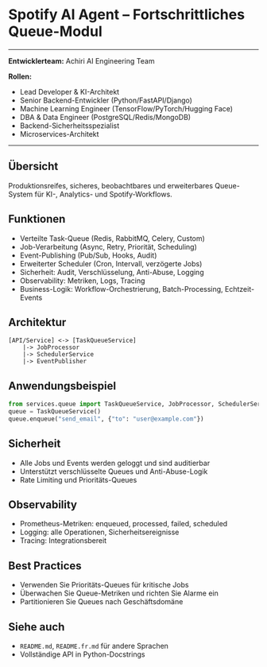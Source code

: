 # Spotify AI Agent – Fortschrittliches Queue-Modul

---
**Entwicklerteam:** Achiri AI Engineering Team

**Rollen:**
- Lead Developer & KI-Architekt
- Senior Backend-Entwickler (Python/FastAPI/Django)
- Machine Learning Engineer (TensorFlow/PyTorch/Hugging Face)
- DBA & Data Engineer (PostgreSQL/Redis/MongoDB)
- Backend-Sicherheitsspezialist
- Microservices-Architekt
---

## Übersicht
Produktionsreifes, sicheres, beobachtbares und erweiterbares Queue-System für KI-, Analytics- und Spotify-Workflows.

## Funktionen
- Verteilte Task-Queue (Redis, RabbitMQ, Celery, Custom)
- Job-Verarbeitung (Async, Retry, Priorität, Scheduling)
- Event-Publishing (Pub/Sub, Hooks, Audit)
- Erweiterter Scheduler (Cron, Intervall, verzögerte Jobs)
- Sicherheit: Audit, Verschlüsselung, Anti-Abuse, Logging
- Observability: Metriken, Logs, Tracing
- Business-Logik: Workflow-Orchestrierung, Batch-Processing, Echtzeit-Events

## Architektur
```
[API/Service] <-> [TaskQueueService]
    |-> JobProcessor
    |-> SchedulerService
    |-> EventPublisher
```

## Anwendungsbeispiel
```python
from services.queue import TaskQueueService, JobProcessor, SchedulerService, EventPublisher
queue = TaskQueueService()
queue.enqueue("send_email", {"to": "user@example.com"})
```

## Sicherheit
- Alle Jobs und Events werden geloggt und sind auditierbar
- Unterstützt verschlüsselte Queues und Anti-Abuse-Logik
- Rate Limiting und Prioritäts-Queues

## Observability
- Prometheus-Metriken: enqueued, processed, failed, scheduled
- Logging: alle Operationen, Sicherheitsereignisse
- Tracing: Integrationsbereit

## Best Practices
- Verwenden Sie Prioritäts-Queues für kritische Jobs
- Überwachen Sie Queue-Metriken und richten Sie Alarme ein
- Partitionieren Sie Queues nach Geschäftsdomäne

## Siehe auch
- `README.md`, `README.fr.md` für andere Sprachen
- Vollständige API in Python-Docstrings

